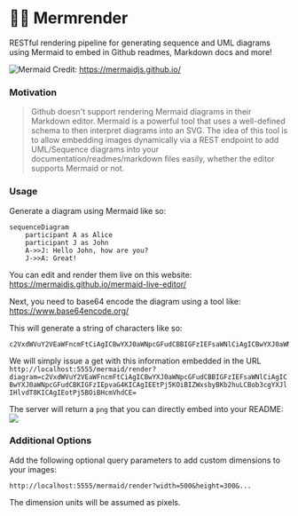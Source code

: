 # 🧜‍♀️ Mermrender

RESTful rendering pipeline for generating sequence and UML diagrams using Mermaid to embed in Github readmes, Markdown docs and more!

![Mermaid](https://mermaidjs.github.io/images/header.png)
Credit: https://mermaidjs.github.io/

### Motivation 

> Github doesn't support rendering Mermaid diagrams in their Markdown editor. Mermaid is a powerful tool that uses a well-defined schema to then interpret diagrams into an SVG. The idea of this tool is to allow embedding images dynamically via a REST endpoint to add UML/Sequence diagrams into your documentation/readmes/markdown files easily, whether the editor supports Mermaid or not. 

### Usage

Generate a diagram using Mermaid like so:
```
sequenceDiagram
    participant A as Alice
    participant J as John
    A->>J: Hello John, how are you?
    J->>A: Great!
```

You can edit and render them live on this website: https://mermaidjs.github.io/mermaid-live-editor/

Next, you need to base64 encode the diagram using a tool like: https://www.base64encode.org/

This will generate a string of characters like so:
```
c2VxdWVuY2VEaWFncmFtCiAgICBwYXJ0aWNpcGFudCBBIGFzIEFsaWNlCiAgICBwYXJ0aWNpcGFudCBKIGFzIEpvaG4KICAgIEEtPj5KOiBIZWxsbyBKb2huLCBob3cgYXJlIHlvdT8KICAgIEotPj5BOiBHcmVhdCE=
```

We will simply issue a get with this information embedded in the URL `http://localhost:5555/mermaid/render?diagram=c2VxdWVuY2VEaWFncmFtCiAgICBwYXJ0aWNpcGFudCBBIGFzIEFsaWNlCiAgICBwYXJ0aWNpcGFudCBKIGFzIEpvaG4KICAgIEEtPj5KOiBIZWxsbyBKb2huLCBob3cgYXJlIHlvdT8KICAgIEotPj5BOiBHcmVhdCE=`

The server will return a `png` that you can directly embed into your README:
![](https://i.imgur.com/6VG2JWc.png)

### Additional Options
Add the following optional query parameters to add custom dimensions to your images:

`http://localhost:5555/mermaid/render?width=500&height=300&...`

The dimension units will be assumed as pixels. 

